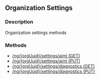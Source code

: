 ## Organization Settings
### Description
Organization settings methods
### Methods
- [ /ng/{orgUuid}/settings/aiml (GET) ]( ./c676cc06650f5b5f5359e9a16219e698.md)
- [ /ng/{orgUuid}/settings/aiml (PUT) ]( ./3cc15b8edaa11b9523e20812135606f8.md)
- [ /ng/{orgUuid}/settings/diagnostics (GET) ]( ./89754c6ecaad1388b89943882485352a.md)
- [ /ng/{orgUuid}/settings/diagnostics (PUT) ]( ./22c0295184d84b4da1f1e1dae96e011a.md)
